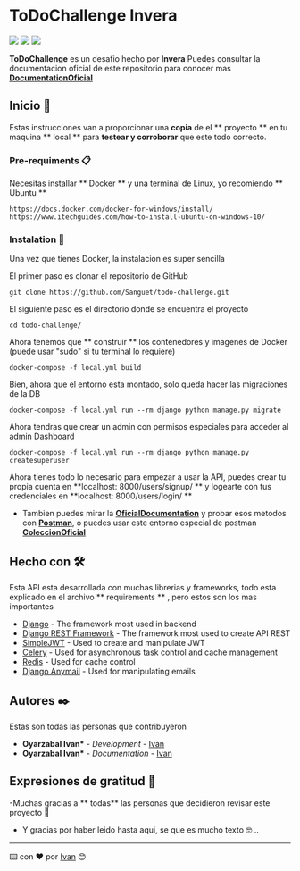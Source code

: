 # ToDoChallenge Invera

![](https://img.shields.io/github/forks/Sanguet/todo-challenge) ![](https://img.shields.io/github/commit-activity/w/Sanguet/todo-challenge) ![](https://img.shields.io/github/last-commit/Sanguet/todo-challenge)

**ToDoChallenge** es un desafio hecho por **Invera**
Puedes consultar la documentacion oficial de este repositorio para conocer mas **[DocumentationOficial](https://ivan-van.gitbook.io/todochallenge/)**

## Inicio 🚀

Estas instrucciones van a proporcionar una **copia** de el ** proyecto ** en tu maquina ** local ** para **testear y corroborar** que este todo correcto.

### Pre-requiments 📋

Necesitas installar ** Docker ** y una terminal de Linux, yo recomiendo ** Ubuntu **

```
https://docs.docker.com/docker-for-windows/install/
https://www.itechguides.com/how-to-install-ubuntu-on-windows-10/
```

### Instalation 🔧

Una vez que tienes Docker, la instalacion es super sencilla

El primer paso es clonar el repositorio de GitHub

```
git clone https://github.com/Sanguet/todo-challenge.git
```

El siguiente paso es el directorio donde se encuentra el proyecto

```
cd todo-challenge/
```

Ahora tenemos que ** construir ** los contenedores y imagenes de Docker (puede usar "sudo" si tu terminal lo requiere)

```
docker-compose -f local.yml build
```

Bien, ahora que el entorno esta montado, solo queda hacer las migraciones de la DB

```
docker-compose -f local.yml run --rm django python manage.py migrate
```

Ahora tendras que crear un admin con permisos especiales para acceder al admin Dashboard

```
docker-compose -f local.yml run --rm django python manage.py createsuperuser
```

Ahora tienes todo lo necesario para empezar a usar la API, puedes crear tu propia cuenta en **localhost: 8000/users/signup/ ** y logearte con tus credenciales en **localhost: 8000/users/login/ **

- Tambien puedes mirar la **[OficialDocumentation](https://ivan-van.gitbook.io/switchapidoc/)** y probar esos metodos con **[Postman](https://www.postman.com/)**, o puedes usar este entorno especial de postman **[ColeccionOficial](https://www.mediafire.com/file/kfoiededdmu0qmo/ToDo_Challenge.postman_collection.json/file)**

## Hecho con 🛠️

Esta API esta desarrollada con muchas librerias y frameworks, todo esta explicado en el archivo ** requirements ** , pero estos son los mas importantes

- [Django](https://www.djangoproject.com/) - The framework most used in backend
- [Django REST Framework](https://www.django-rest-framework.org/) - The framework most used to create API REST
- [SimpleJWT](https://github.com/SimpleJWT/django-rest-framework-simplejwt) - Used to create and manipulate JWT
- [Celery](https://github.com/celery/celery/) - Used for asynchronous task control and cache management
- [Redis](https://github.com/redis/redis) - Used for cache control
- [Django Anymail](https://github.com/anymail/django-anymail) - Used for manipulating emails

## Autores ✒️

Estas son todas las personas que contribuyeron

- **Oyarzabal Ivan\*** - _Development_ - [Ivan](https://github.com/Sanguet)
- **Oyarzabal Ivan\*** - _Documentation_ - [Ivan](https://github.com/Sanguet)

## Expresiones de gratitud 🎁

-Muchas gracias a ** todas** las personas que decidieron revisar este proyecto 📢

- Y gracias por haber leido hasta aqui, se que es mucho texto 🤓 ..

---

⌨️ con ❤️ por [Ivan](https://github.com/Sanguet) 😊
